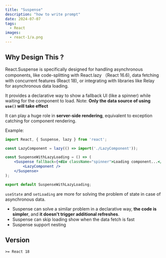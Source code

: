 ```yaml
---
title: "Suspense"
description: "how to write prompt"
date: 2024-07-07
tags:
  - React 
images:
  - react-1/a.png
---
```


## Why Design This ?

React.Suspense is specifically designed for handling asynchronous components, like code-splitting with React.lazy （React 16.6), data fetching with concurrent features (React 18), or integrating with libraries like Relay for asynchronous data loading.

It provides a declarative way to show a fallback UI (like a spinner) while waiting for the component to load. Note: **Only the data source of using `use()` will take effect**

It can play a huge role in **server-side rendering**, equivalent to exception catching for component rendering.

Example:  

```jsx
import React, { Suspense, lazy } from 'react';

const LazyComponent = lazy(() => import('./LazyComponent'));

const SuspenseWithLazyLoading = () => (
    <Suspense fallback={<div className="spinner">Loading component...</div>}>
        <LazyComponent />
    </Suspense>
);

export default SuspenseWithLazyLoading;

```

`useState` and `setLoading` are more for solving the problem of state in case of asynchronous data.

- Suspense can solve a similar problem in a declarative way, **the code is simpler**, and **it doesn't trigger additional refreshes**.
- Suspense can skip loading show when the data fetch is fast
- Suspense support nesting

## Version

`>= React 18`
